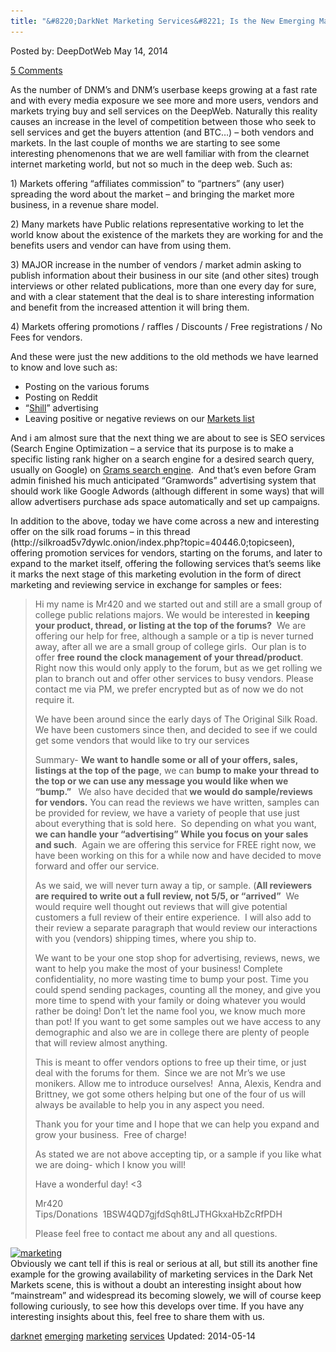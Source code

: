 ```yaml
---
title: "&#8220;DarkNet Marketing Services&#8221; Is the New Emerging Market?"
---
```


<article class="post-listing post-5564 post type-post status-publish format-standard has-post-thumbnail hentry  tag-darknet tag-emerging tag-marketing tag-services">
Posted by: DeepDotWeb
<span>May 14, 2014</span>
    
<a href="/2014/05/14/darknet-marketing-services-new-emerging-market/#comments">5 Comments</a></span>
</p>
<div class="clear"></div>
<div class="entry">
<p>As the number of DNM&#8217;s and DNM&#8217;s userbase keeps growing at a fast rate and with every media exposure we see more and more users, vendors and markets trying buy and sell services on the DeepWeb. Naturally this reality causes an increase in the level of competition between those who seek to sell services and get the buyers attention (and BTC&#8230;) &#8211; both vendors and markets. In the last couple of months we are starting to see some interesting phenomenons that we are well familiar with from the clearnet internet marketing world, but not so much in the deep web. Such as:</p>
<p>1) Markets offering &#8220;affiliates commission&#8221; to &#8220;partners&#8221; (any user) spreading the word about the market &#8211; and bringing the market more business, in a revenue share model.</p>
<p>2) Many markets have Public relations representative working to let the world know about the existence of the markets they are working for and the benefits users and vendor can have from using them.</p>
<p>3) MAJOR increase in the number of vendors / market admin asking to publish information about their business in our site (and other sites) trough interviews or other related publications, more than one every day for sure, and with a clear statement that the deal is to share interesting information and benefit from the increased attention it will bring them.</p>
<p>4) Markets offering promotions / raffles / Discounts / Free registrations / No Fees for vendors.</p>
<p>And these were just the new additions to the old methods we have learned to know and love such as:</p>
<ul>
<li>Posting on the various forums</li>
<li>Posting on Reddit</li>
<li>&#8220;<a href="/2014/03/02/deepdotwebs-darknet-dictionary/">Shill</a>&#8221; advertising</li>
<li>Leaving positive or negative reviews on our <a href="/2013/10/28/updated-llist-of-hidden-marketplaces-tor-i2p/">Markets list</a></li>
</ul>
<p>And i am almost sure that the next thing we are about to see is SEO services (Search Engine Optimization &#8211; a service that its purpose is to make a specific listing rank higher on a search engine for a desired search query, usually on Google) on <a href="/2014/05/03/interview-with-grams-search-engine-admin-exciting-features-ahead/">Grams search engine</a>.  And that&#8217;s even before Gram admin finished his much anticipated &#8220;Gramwords&#8221; advertising system that should work like Google Adwords (although different in some ways) that will allow advertisers purchase ads space automatically and set up campaigns.</p>
<p>In addition to the above, today we have come across a new and interesting offer on the silk road forums &#8211; in this thread (http://silkroad5v7dywlc.onion/index.php?topic=40446.0;topicseen), offering promotion services for vendors, starting on the forums, and later to expand to the market itself, offering the following services that&#8217;s seems like it marks the next stage of this marketing evolution in the form of direct marketing and reviewing service in exchange for samples or fees:</p>
<blockquote><p>Hi my name is Mr420 and we started out and still are a small group of college public relations majors. We would be interested in <strong>keeping your product, thread, or listing at the top of the forums?</strong>  We are offering our help for free, although a sample or a tip is never turned away, after all we are a small group of college girls.  Our plan is to offer <strong>free round the clock management of your thread/product</strong>. Right now this would only apply to the forum, but as we get rolling we plan to branch out and offer other services to busy vendors. Please contact me via PM, we prefer encrypted but as of now we do not require it.</p>
<p>We have been around since the early days of The Original Silk Road.  We have been customers since then, and decided to see if we could get some vendors that would like to try our services</p>
<p>Summary- <strong>We want to handle some or all of your offers, sales, listings at the top of the page</strong>, we can <strong>bump to make your thread to the top or we can use any message you would like when we &#8220;bump.&#8221; </strong>  We also have decided that<strong> we would do sample/reviews for vendors.</strong> You can read the reviews we have written, samples can be provided for review, we have a variety of people that use just about everything that is sold here.  So depending on what you want, <strong>we can handle your &#8220;advertising&#8221; While you focus on your sales and such</strong>.  Again we are offering this service for FREE right now, we have been working on this for a while now and have decided to move forward and offer our service.</p>
<p>As we said, we will never turn away a tip, or sample. (<strong>All reviewers are required to write out a full review, not 5/5, or &#8220;arrived&#8221;</strong>  We would require well thought out reviews that will give potential customers a full review of their entire experience.  I will also add to their review a separate paragraph that would review our interactions with you (vendors) shipping times, where you ship to.</p>
<p>We want to be your one stop shop for advertising, reviews, news, we want to help you make the most of your business! Complete confidentiality, no more wasting time to bump your post. Time you could spend sending packages, counting all the money, and give you more time to spend with your family or doing whatever you would rather be doing! Don&#8217;t let the name fool you, we know much more than pot! If you want to get some samples out we have access to any demographic and also we are in college there are plenty of people that will review almost anything.</p>
<p>This is meant to offer vendors options to free up their time, or just deal with the forums for them.  Since we are not Mr&#8217;s we use monikers. Allow me to introduce ourselves!  Anna, Alexis, Kendra and Brittney, we got some others helping but one of the four of us will always be available to help you in any aspect you need.</p>
<p>Thank you for your time and I hope that we can help you expand and grow your business.  Free of charge!</p>
<p>As stated we are not above accepting tip, or a sample if you like what we are doing- which I know you will!</p>
<p>Have a wonderful day! &lt;3</p>
<p>Mr420<br/>
    Tips/Donations  1BSW4QD7gjfdSqh8tLJTHGkxaHbZcRfPDH</p>
<p>Please feel free to contact me about any and all questions.</p></blockquote>
<p><a href="/imgs/2014/05/marketing.png"><img class="aligncenter  wp-image-5566" src="/imgs/2014/05/marketing.png" alt="marketing" width="530" height="504" srcset="/imgs/2014/05/marketing.png 929w, /imgs/2014/05/marketing-300x285.png 300w" sizes="(max-width: 530px) 100vw, 530px"/></a><br/>
    Obviously we cant tell if this is real or serious at all, but still its another fine example for the growing availability of marketing services in the Dark Net Markets scene, this is without a doubt an interesting insight about how &#8220;mainstream&#8221; and widespread its becoming slowely, we will of course keep following curiously, to see how this develops over time. If you have any interesting insights about this, feel free to share them with us.</p>
</div>
<a href="https://www.deepdotweb.com/tag/darknet/" rel="tag">darknet</a> <a href="https://www.deepdotweb.com/tag/emerging/" rel="tag">emerging</a> <a href="https://www.deepdotweb.com/tag/marketing/" rel="tag">marketing</a> <a href="https://www.deepdotweb.com/tag/services/" rel="tag">services</a></span> 
Updated: 2014-05-14
    
